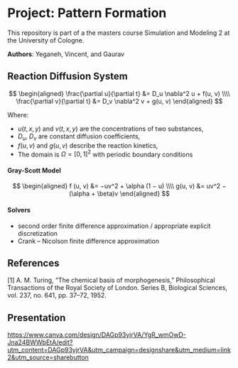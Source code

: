 # Project: Pattern Formation

This repository is part of a the masters course Simulation and Modeling 2 at the University of Cologne.

**Authors**: Yeganeh, Vincent, and Gaurav

## Reaction Diffusion System
$$ \begin{aligned} \frac{\partial u}{\partial t} &= D_u \nabla^2 u + f(u, v) \\\\ \frac{\partial v}{\partial t} &= D_v \nabla^2 v + g(u, v) \end{aligned} $$

Where:
- $u(t, x, y)$ and $v(t, x, y)$ are the concentrations of two substances,
- $D_u$, $D_v$ are constant diffusion coefficients,
- $f(u, v)$ and $g(u, v)$ describe the reaction kinetics,
- The domain is $\Omega = [0, 1]^2$ with periodic boundary conditions


#### Gray-Scott Model
$$ \begin{aligned} f (u, v) &= −uv^2 + \alpha (1 − u) \\\\ g(u, v) &= uv^2 − (\alpha + \beta)v \end{aligned} $$

#### Solvers
- second order finite difference approximation / appropriate explicit discretization
- Crank – Nicolson finite difference approximation

## References
[1] A. M. Turing, “The chemical basis of morphogenesis,” Philosophical Transactions of the Royal
Society of London. Series B, Biological Sciences, vol. 237, no. 641, pp. 37–72, 1952.

## Presentation
https://www.canva.com/design/DAGp93yjrVA/YgR_wmOwD-Jna24BWWbEtA/edit?utm_content=DAGp93yjrVA&utm_campaign=designshare&utm_medium=link2&utm_source=sharebutton
